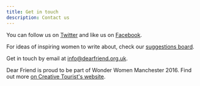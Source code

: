 ```yaml
---
title: Get in touch
description: Contact us
---
```

You can follow us on [Twitter](http://twitter.com/dearfriendmcr) and like us on [Facebook](https://www.facebook.com/dearfriendmcr/).

For ideas of inspiring women to write about, check our [suggestions board](https://trello.com/b/hQfWPHpV/women-to-write-about).

Get in touch by email at [info@dearfriend.org.uk](mailto:info@dearfriend.org.uk).

Dear Friend is proud to be part of Wonder Women Manchester 2016. Find out more [on Creative Tourist's website](http://www.creativetourist.com/festivals-and-events/wonderwomen/).
